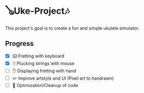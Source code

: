 # 🪕Uke-Project🎶

This project's goal is to create a fun and simple ukulele simulator.

## Progress 
- [X] ⌨️ Fretting with keyboard 
- [X] 🖱️ Plucking strings with mouse 
- [ ] ✋ Displaying fretting with hand 
- [ ] ✏️ Improve artstyle and UI (Pixel art to handrawn) 
- [ ] 🧹 Optimization/Cleanup of code 